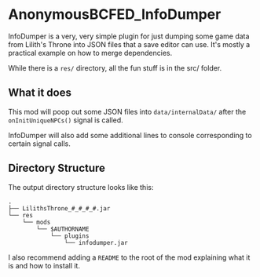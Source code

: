 # AnonymousBCFED_InfoDumper
InfoDumper is a very, very simple plugin for just dumping some game data from Lilith's Throne into JSON files that a save editor can use.  It's mostly a practical example on how to merge dependencies.

While there is a `res/` directory, all the fun stuff is in the src/ folder.

## What it does

This mod will poop out some JSON files into `data/internalData/` after the `onInitUniqueNPCs()` signal is called.

InfoDumper will also add some additional lines to console corresponding to certain signal calls.


## Directory Structure

The output directory structure looks like this:

<!-- Generated by tree command on Linux -->
```
.
├── LilithsThrone_#_#_#_#.jar
└── res
    └── mods
        └── $AUTHORNAME
            └── plugins
                └── infodumper.jar
```

I also recommend adding a `README` to the root of the mod explaining what it is and how to install it.
